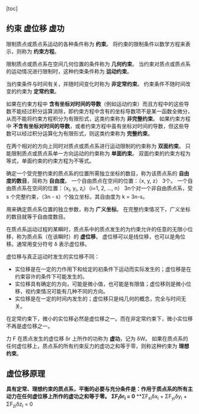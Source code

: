 [toc]

## 约束 虚位移 虚功

限制质点或质点系运动的各种条件称为 **约束**。
将约束的限制条件以数学方程来表示，则称为 **约束方程**。

限制质点或质点系在空间几何位置的条件称为 **几何约束**。
当约束对质点或质点系的运动情况进行限制时，这种约束条件称为 **运动约束**。

当约束条件与时间有关，并随时间变化时称为 **非定常约束**。
约束条件不随时间改变的约束为 **定常约束**。

如果在约束方程中 **含有坐标对时间的导数**（例如运动约束）而且方程中的这些导数不能经过积分运算消除，即约束方程中含有的坐标导数项不是某一函数全微分，从而不能将约束方程积分为有限形式，这类约束称为 **非完整约束**。
如果约束方程中 **不含有坐标对时间的导数**，或者约束方程中虽有坐标对时间的导数，但这些导数可以经过积分运算化为有限形式，则这类约束称为 **完整约束**。

在两个相对的方向上同时对质点或质点系进行运动限制的约束称为 **双面约束**。
只能限制质点或质点系单一方向运动的约束称为 **单面约束**。
双面约束的约束方程为等式，单面约束的约束方程为不等式。

确定一个受完整约束的质点系的位置所需独立坐标的数目，称为该质点系的 **自由度的数目**，简称为 **自由度**。
一个自由质点在空间的位置：（x, y, z） 3个。
一个自由质点系在空间的位置：（x<sub>i</sub>, y<sub>i</sub>, z<sub>i</sub>）（i=1, 2, ..., n） 3n个对一个非自由质点系，受 s 个完整约束，（3n - s）个独立坐标，其自由度为 k = 3n-s。

用来确定质点系位置的独立参数，称为 **广义坐标**。
在完整约束情况下，广义坐标的数目就等于自由度数目。

在质点系运动过程的某瞬时，质点系中的质点发生的为约束允许的任意的无限小位移，称为质点系（在该瞬时）的 **虚位移**。
虚位移可以是线位移，也可以是角位移。通常用变分符号 &delta; 表示虚位移。

虚位移与真正运动时发生的实位移不同：

- 实位移是在一定的力作用下和给定的初条件下运动而实际发生的；虚位移是在约束容许的条件下可能发生的。
- 实位移具有确定的方向，可能是微小值，也可能是有限值；虚位移则是微小位移，视约束情况可能有几种不同的方向。
- 实位移是在一定的时间内发生的；虚位移只是纯几何的概念，完全与时间无关。

在定常约束下，微小的实位移必然是虚位移之一。而在非定常约束下，微小实位移不再是虚位移之一。

力 F 在质点发生的虚位移 &delta;r 上所作的功称为 **虚功**，记为 &delta;W。
如果在质点系的任何虚位移上，质点系的所有约束反力的虚功之和等于零，则称这种约束为 **理想约束**。

## 虚位移原理

**具有定常、理想约束的质点系，平衡的必要与充分条件是：作用于质点系的所有主动力在任何虚位移上所作的虚功之和等于零。**
**&Sigma;F<sub>i</sub>&delta;r<sub>i</sub> = 0**
**&Sigma;F<sub>xi</sub>&delta;x<sub>i</sub> + &Sigma;F<sub>yi</sub>&delta;y<sub>i</sub> + &Sigma;F<sub>zi</sub>&delta;z<sub>i</sub> = 0
